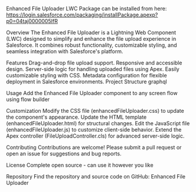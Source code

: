 Enhanced File Uploader LWC
Package can be installed from here: https://login.salesforce.com/packaging/installPackage.apexp?p0=04taj0000005IfR

Overview
The Enhanced File Uploader is a Lightning Web Component (LWC) designed to simplify and enhance the file upload experience in Salesforce. It combines robust functionality, customizable styling, and seamless integration with Salesforce's platform.

Features
Drag-and-drop file upload support.
Responsive and accessible design.
Server-side logic for handling uploaded files using Apex.
Easily customizable styling with CSS.
Metadata configuration for flexible deployment in Salesforce environments.
Project Structure
graphql


Usage
Add the Enhanced File Uploader component to any screen flow using flow builder

Customization
Modify the CSS file (enhancedFileUploader.css) to update the component's appearance.
Update the HTML template (enhancedFileUploader.html) for structural changes.
Edit the JavaScript file (enhancedFileUploader.js) to customize client-side behavior.
Extend the Apex controller (FileUploadController.cls) for advanced server-side logic.


Contributing
Contributions are welcome! Please submit a pull request or open an issue for suggestions and bug reports.

License
Complete open source - can use it however you like

Repository
Find the repository and source code on GitHub: Enhanced File Uploader
